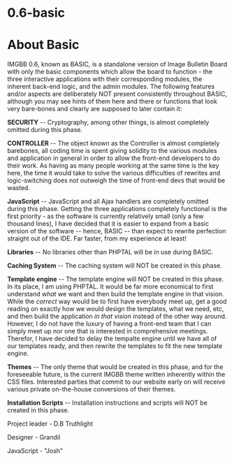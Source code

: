 0.6-basic
=====

About Basic
=====
IMGBB 0.6, known as BASIC, is a standalone version of Image Bulletin Board with only the basic components
which allow the board to function - the three interactive applications with their corresponding modules,
the inherent back-end logic, and the admin modules. The following features and/or aspects are deliberately
NOT present consistently throughout BASIC, although you may see hints of them here and there or functions that
look very bare-bones and clearly are supposed to later contain it:

**SECURITY** -- Cryptography, among other things, is almost completely omitted during this phase.

**CONTROLLER** -- The object known as the Controller is almost completely barebones, all coding time is spent
giving solidity to the various modules and application in general in order to allow the front-end developers
to do their work. As having as many people working at the same time is the key here, the time it would take to
solve the various difficulties of rewrites and logic-switching does not outweigh the time of front-end devs
that would be wasted.

**JavaScript** -- JavaScript and all Ajax handlers are completely omitted during this phase. Getting the three
applications completely functional is the first priority - as the software is currently relatively small
(only a few thousand lines), I have decided that it is easier to expand from a basic version of the software
-- hence, BASIC -- than expect to rewrite perfection straight out of the IDE. Far faster, from my experience at least!

**Libraries** -- No libraries other than PHPTAL will be in use during BASIC.

**Caching System** -- The caching system will NOT be created in this phase.

**Template engine** -- The template engine will NOT be created in this phase. In its place, I am using PHPTAL. It would
be far more economical to first understand *what* we want and then build the template engine in that vision. While
the *correct* way would be to first have everybody meet up, get a good reading on exactly how we would design the
templates, what we need, etc, and then build the application *in that vision* instead of the other way around. However,
I do not have the luxury of having a front-end team that I can simply meet up nor one that is interested in
comprehensive meetings. Therefor, I have decided to delay the tempalte engine until we have all of our templates ready,
and then rewrite the templates to fit the new template engine.

**Themes** -- The only theme that would be created in this phase, and for the foreseeable future, is the current
IMGBB theme written inherently within the CSS files. Interested parties that commit to our website early on will
receive various private on-the-house conversions of their themes.

**Installation Scripts** -- Installation instructions and scripts will NOT be created in this phase.




Project leader - D.B Truthlight

Designer - Grandil

JavaScript - "Josh"